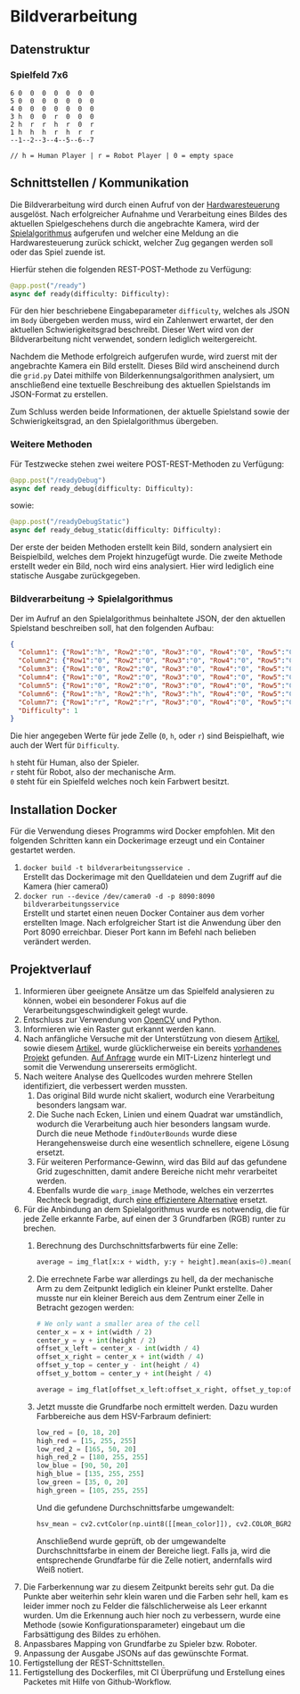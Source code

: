 
# Bildverarbeitung

## Datenstruktur
### Spielfeld 7x6
```
6 0  0  0  0  0  0  0
5 0  0  0  0  0  0  0
4 0  0  0  0  0  0  0
3 h  0  0  r  0  0  0
2 h  r  r  h  r  0  r
1 h  h  h  r  h  r  r
--1--2--3--4--5--6--7

// h = Human Player | r = Robot Player | 0 = empty space
```

## Schnittstellen / Kommunikation
Die Bildverarbeitung wird durch einen Aufruf von der [Hardwaresteuerung](https://github.com/WS22-Robotik-4-Gewinnt/Hardwaresteuerung) ausgelöst. Nach erfolgreicher Aufnahme und Verarbeitung eines Bildes des aktuellen Spielgeschehens durch die angebrachte Kamera, wird der [Spielalgorithmus](https://github.com/WS22-Robotik-4-Gewinnt/Spielalgorithmus) aufgerufen und welcher eine Meldung an die Hardwaresteuerung zurück schickt, welcher Zug gegangen werden soll oder das Spiel zuende ist.

Hierfür stehen die folgenden REST-POST-Methode zu Verfügung:

```Python
@app.post("/ready")
async def ready(difficulty: Difficulty):
```

Für den hier beschriebene Eingabeparameter `difficulty`, welches als JSON im `Body` übergeben werden muss, wird ein Zahlenwert erwartet, der den aktuellen Schwierigkeitsgrad beschreibt. Dieser Wert wird von der Bildverarbeitung nicht verwendet, sondern lediglich weitergereicht.

Nachdem die Methode erfolgreich aufgerufen wurde, wird zuerst mit der angebrachte Kamera ein Bild erstellt. Dieses Bild wird anscheinend durch die `grid.py` Datei mithilfe von Bilderkennungsalgorithmen analysiert, um anschließend eine textuelle Beschreibung des aktuellen Spielstands im JSON-Format zu erstellen.

Zum Schluss werden beide Informationen, der aktuelle Spielstand sowie der Schwierigkeitsgrad, an den Spielalgorithmus übergeben.


### Weitere Methoden
Für Testzwecke stehen zwei weitere POST-REST-Methoden zu Verfügung:

```Python
@app.post("/readyDebug")  
async def ready_debug(difficulty: Difficulty):
```

sowie:

```Python
@app.post("/readyDebugStatic")  
async def ready_debug_static(difficulty: Difficulty):
```

Der erste der beiden Methoden erstellt kein Bild, sondern analysiert ein Beispielbild, welches dem Projekt hinzugefügt wurde.
Die zweite Methode erstellt weder ein Bild, noch wird eins analysiert. Hier wird lediglich eine statische Ausgabe zurückgegeben.


###  Bildverarbeitung -> Spielalgorithmus
Der im Aufruf an den Spielalgorithmus beinhaltete JSON, der den aktuellen Spielstand beschreiben soll, hat den folgenden Aufbau:

```json
{
  "Column1": {"Row1":"h", "Row2":"0", "Row3":"0", "Row4":"0", "Row5":"0", "Row6":"0"},
  "Column2": {"Row1":"0", "Row2":"0", "Row3":"0", "Row4":"0", "Row5":"0", "Row6":"0"},
  "Column3": {"Row1":"0", "Row2":"0", "Row3":"0", "Row4":"0", "Row5":"0", "Row6":"0"},
  "Column4": {"Row1":"0", "Row2":"0", "Row3":"0", "Row4":"0", "Row5":"0", "Row6":"0"},
  "Column5": {"Row1":"0", "Row2":"0", "Row3":"0", "Row4":"0", "Row5":"0", "Row6":"0"},
  "Column6": {"Row1":"h", "Row2":"h", "Row3":"h", "Row4":"0", "Row5":"0", "Row6":"0"},
  "Column7": {"Row1":"r", "Row2":"r", "Row3":"0", "Row4":"0", "Row5":"0", "Row6":"0"},
  "Difficulty": 1
}
```

Die hier angegeben Werte für jede Zelle (`0`, `h`, oder `r`) sind Beispielhaft, wie auch der Wert für `Difficulty`.

`h` steht für Human, also der Spieler. <br>
`r` steht für Robot, also der mechanische Arm.<br>
`0` steht für ein Spielfeld welches noch kein Farbwert besitzt.

## Installation Docker

Für die Verwendung dieses Programms wird Docker empfohlen. Mit den folgenden Schritten kann ein Dockerimage erzeugt und ein Container gestartet werden.

1. `docker build -t bildverarbeitungsservice .` <br>
   Erstellt das Dockerimage mit den Quelldateien und dem Zugriff auf die Kamera (hier camera0)
2. `docker run --device /dev/camera0 -d -p 8090:8090 bildverarbeitungsservice`<br>
   Erstellt und startet einen neuen Docker Container aus dem vorher erstellten Image.
   Nach erfolgreicher Start ist die Anwendung über den Port 8090 erreichbar. Dieser Port kann im Befehl nach belieben verändert werden.


## Projektverlauf
1. Informieren über geeignete Ansätze um das Spielfeld analysieren zu können, wobei ein besonderer Fokus auf die Verarbeitungsgeschwindigkeit gelegt wurde.
2. Entschluss zur Verwendung von [OpenCV](https://opencv.org/) und Python.
3. Informieren wie ein Raster gut erkannt werden kann.
4. Nach anfängliche Versuche mit der Unterstützung von diesem [Artikel](https://maker.pro/raspberry-pi/tutorial/grid-detection-with-opencv-on-raspberry-pi), sowie diesem [Artikel](https://stackoverflow.com/questions/48954246/find-sudoku-grid-using-opencv-and-python), wurde glücklicherweise ein bereits [vorhandenes Projekt](https://github.com/JulienPalard/grid-finder) gefunden. [Auf Anfrage](https://github.com/JulienPalard/grid-finder/issues/2) wurde ein MIT-Lizenz hinterlegt und somit die Verwendung unsererseits ermöglicht.
5. Nach weitere Analyse des Quellcodes wurden mehrere Stellen identifiziert, die verbessert werden mussten.
    1. Das original Bild wurde nicht skaliert, wodurch eine Verarbeitung besonders langsam war.
    2. Die Suche nach Ecken, Linien und einem Quadrat war umständlich, wodurch die Verarbeitung auch hier besonders langsam wurde. Durch die neue Methode `findOuterBounds` wurde diese Herangehensweise durch eine wesentlich schnellere, eigene Lösung ersetzt.
    3. Für weiteren Performance-Gewinn, wird das Bild auf das gefundene Grid zugeschnitten, damit andere Bereiche nicht mehr verarbeitet werden.
    4. Ebenfalls wurde die `warp_image` Methode, welches ein verzerrtes Rechteck begradigt,  durch [eine effizientere Alternative](https://pyimagesearch.com/2014/08/25/4-point-opencv-getperspective-transform-example/) ersetzt.
6. Für die Anbindung an dem Spielalgorithmus wurde es notwendig, die für jede Zelle erkannte Farbe, auf einen der 3 Grundfarben (RGB) runter zu brechen.
    1. Berechnung des Durchschnittsfarbwerts für eine Zelle:
       ```Python
       average = img_flat[x:x + width, y:y + height].mean(axis=0).mean(axis=0)
       ```
    2. Die errechnete Farbe war allerdings zu hell, da der mechanische Arm zu dem Zeitpunkt lediglich ein kleiner Punkt erstellte. Daher musste nur ein kleiner Bereich aus dem Zentrum einer Zelle in Betracht gezogen werden:
       ```Python
       # We only want a smaller area of the cell
       center_x = x + int(width / 2)  
       center_y = y + int(height / 2)  
       offset_x_left = center_x - int(width / 4)  
       offset_x_right = center_x + int(width / 4)  
       offset_y_top = center_y - int(height / 4)  
       offset_y_bottom = center_y + int(height / 4)

       average = img_flat[offset_x_left:offset_x_right, offset_y_top:offset_y_bottom].mean(axis=0).mean(axis=0)
       ```
   
   3. Jetzt musste die Grundfarbe noch ermittelt werden. Dazu wurden Farbbereiche aus dem HSV-Farbraum definiert:
        ```Python
       low_red = [0, 18, 20]  
       high_red = [15, 255, 255]  
       low_red_2 = [165, 50, 20]  
       high_red_2 = [180, 255, 255]  
       low_blue = [90, 50, 20]  
       high_blue = [135, 255, 255]  
       low_green = [35, 0, 20]  
       high_green = [105, 255, 255]
        ```
        Und die gefundene Durchschnittsfarbe umgewandelt:
        ```Python
        hsv_mean = cv2.cvtColor(np.uint8([[mean_color]]), cv2.COLOR_BGR2HSV)
        ```
        Anschließend wurde geprüft, ob der umgewandelte Durchschnittsfarbe in einem der Bereiche liegt. Falls ja, wird die entsprechende Grundfarbe für die Zelle notiert, andernfalls wird Weiß notiert.
7.  Die Farberkennung war zu diesem Zeitpunkt bereits sehr gut. Da die Punkte aber weiterhin sehr klein waren und die Farben sehr hell, kam es leider immer noch zu Felder die fälschlicherweise als Leer erkannt wurden. Um die Erkennung auch hier noch zu verbessern, wurde eine Methode (sowie Konfigurationsparameter) eingebaut um die Farbsättigung des Bildes zu erhöhen.
8. Anpassbares Mapping von Grundfarbe zu Spieler bzw. Roboter.
9. Anpassung der Ausgabe JSONs auf das gewünschte Format.
10. Fertigstellung der REST-Schnittstellen.
11. Fertigstellung des Dockerfiles, mit CI Überprüfung und Erstellung eines Packetes mit Hilfe von Github-Workflow.
